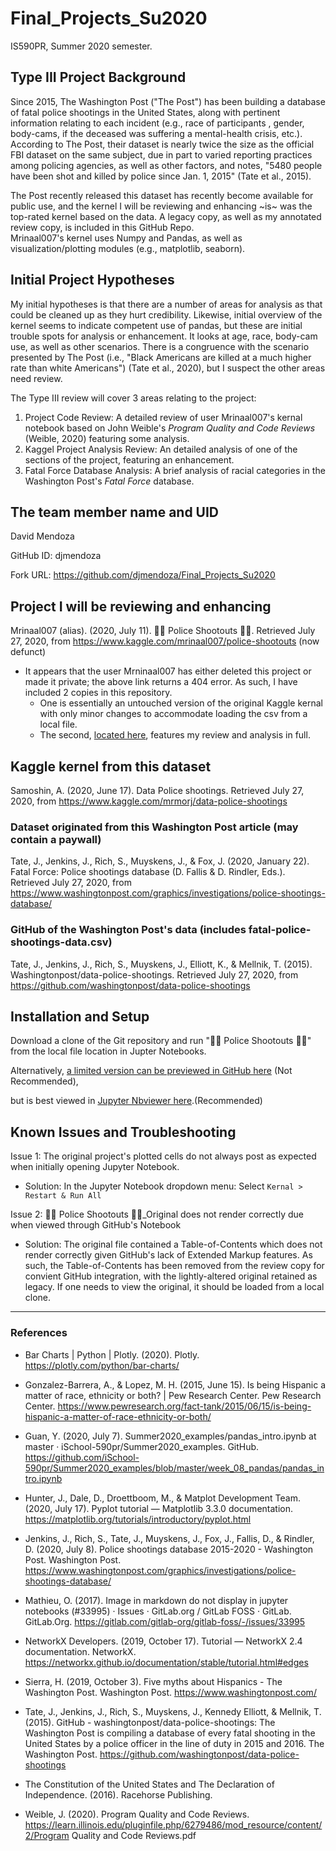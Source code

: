 # Final_Projects_Su2020

IS590PR, Summer 2020 semester.

## Type III Project Background

Since 2015, The Washington Post ("The Post") has been building a database of fatal police shootings in the United States,
along with pertinent information relating to each incident (e.g., race of participants , gender, body-cams,
if the deceased was suffering a mental-health crisis, etc.).
According to The Post, their dataset is nearly twice the size as the official FBI dataset on the same subject, due in part to varied reporting
practices among policing agencies, as well as other factors, and notes, "5480 people have been shot and killed by police since Jan. 1, 2015" (Tate et al., 2015).

The Post recently released this dataset has recently become available for public use, and the kernel I will be reviewing and enhancing ~is~ was the top-rated kernel based
on the data. A legacy copy, as well as my annotated review copy, is included in this GitHub Repo.  
Mrinaal007's kernel uses Numpy and Pandas, as well as visualization/plotting modules (e.g., matplotlib, seaborn).

## Initial Project Hypotheses

My initial hypotheses is that there are a number of areas for analysis as that could be cleaned up as they hurt credibility.
Likewise, initial overview of the kernel seems to indicate competent use of pandas, but these are initial trouble spots for analysis or enhancement.
It looks at age, race, body-cam use, as well as other scenarios. There is a congruence with the scenario presented by The Post
(i.e., "Black Americans are killed at a much higher rate than white Americans") (Tate et al., 2020), but I suspect the other areas need review.

The Type III review will cover 3 areas relating to the project:

1. Project Code Review: A detailed review of user Mrinaal007's kernal notebook based on John Weible's *Program Quality and Code Reviews* (Weible, 2020) featuring some analysis.
2. Kaggel Project Analysis Review: An detailed analysis of one of the sections of the project, featuring an enhancement.
3. Fatal Force Database Analysis: A brief analysis of racial categories in the Washington Post's *Fatal Force* database. 

## The team member name and UID

David Mendoza

GitHub ID: djmendoza

Fork URL: https://github.com/djmendoza/Final_Projects_Su2020

## Project I will be reviewing and enhancing

Mrinaal007 (alias). (2020, July 11). 👮🔫 Police Shootouts 👮🔫. Retrieved July 27, 2020, from https://www.kaggle.com/mrinaal007/police-shootouts (now defunct)

- It appears that the user Mrninaal007 has either deleted this project or made it private; the above link returns a 404 error. As such, I have included 2 copies in this repository.
  - One is essentially an untouched version of the original Kaggle kernal with only minor changes to accommodate loading the csv from a local file.
  - The second, [located here](https://github.com/djmendoza/Final_Projects_Su2020/blob/master/Final_project/%F0%9F%91%AE%F0%9F%94%AB%20Police%20Shootouts%20%20%F0%9F%91%AE%F0%9F%94%AB.ipynb), features my review and analysis in full. 

## Kaggle kernel from this dataset

Samoshin, A. (2020, June 17). Data Police shootings. Retrieved July 27, 2020, from https://www.kaggle.com/mrmorj/data-police-shootings

### Dataset originated from this Washington Post article (may contain a paywall)

Tate, J., Jenkins, J., Rich, S., Muyskens, J., & Fox, J. (2020, January 22). Fatal Force: Police shootings database (D. Fallis & D. Rindler, Eds.). Retrieved July 27, 2020, from https://www.washingtonpost.com/graphics/investigations/police-shootings-database/

### GitHub of the Washington Post's data (includes fatal-police-shootings-data.csv)

Tate, J., Jenkins, J., Rich, S., Muyskens, J., Elliott, K., & Mellnik, T. (2015). Washingtonpost/data-police-shootings. Retrieved July 27, 2020, from https://github.com/washingtonpost/data-police-shootings

## Installation and Setup

Download a clone of the Git repository and run "👮🔫 Police Shootouts 👮🔫" from the local file location in Jupter Notebooks.

Alternatively, [a limited version can be previewed in GitHub here](https://github.com/djmendoza/Final_Projects_Su2020/blob/master/Final_project/%F0%9F%91%AE%F0%9F%94%AB%20Police%20Shootouts%20%20%F0%9F%91%AE%F0%9F%94%AB.ipynb) (Not Recommended), 

but is best viewed in [Jupyter Nbviewer here](https://nbviewer.jupyter.org/github/djmendoza/Final_Projects_Su2020/blob/e9d02f4ee75361c3e2e0f9a44c5efb53213ec246/Final_project/%F0%9F%91%AE%F0%9F%94%AB%20Police%20Shootouts%20%20%F0%9F%91%AE%F0%9F%94%AB.ipynb).(Recommended)

## Known Issues and Troubleshooting

Issue 1: The original project's plotted cells do not always post as expected when initially opening Jupyter Notebook.
- Solution: In the Jupyter Notebook dropdown menu: Select `Kernal > Restart & Run All`

Issue 2: 👮🔫 Police Shootouts 👮🔫_Original does not render correctly due when viewed through GitHub's Notebook 
- Solution: The original file contained a Table-of-Contents which does not render correctly given GitHub's lack of Extended Markup features. As such, the Table-of-Contents has been removed from the review copy for convient GitHub integration, with the lightly-altered original retained as legacy. If one needs to view the original, it should be loaded from a local clone. 

---

### References

- Bar Charts | Python | Plotly. (2020). Plotly. https://plotly.com/python/bar-charts/

- Gonzalez-Barrera, A., & Lopez, M. H. (2015, June 15). Is being Hispanic a matter of race, ethnicity or both? | Pew Research Center. Pew Research Center. https://www.pewresearch.org/fact-tank/2015/06/15/is-being-hispanic-a-matter-of-race-ethnicity-or-both/

- Guan, Y. (2020, July 7). Summer2020_examples/pandas_intro.ipynb at master · iSchool-590pr/Summer2020_examples. GitHub. https://github.com/iSchool-590pr/Summer2020_examples/blob/master/week_08_pandas/pandas_intro.ipynb

- Hunter, J., Dale, D., Droettboom, M., & Matplot Development Team. (2020, July 17). Pyplot tutorial — Matplotlib 3.3.0 documentation. https://matplotlib.org/tutorials/introductory/pyplot.html

- Jenkins, J., Rich, S., Tate, J., Muyskens, J., Fox, J., Fallis, D., & Rindler, D. (2020, July 8). Police shootings database 2015-2020 - Washington Post. Washington Post. https://www.washingtonpost.com/graphics/investigations/police-shootings-database/

- Mathieu, O. (2017). Image in markdown do not display in jupyter notebooks (#33995) · Issues · GitLab.org / GitLab FOSS · GitLab. GitLab.Org. https://gitlab.com/gitlab-org/gitlab-foss/-/issues/33995

- NetworkX Developers. (2019, October 17). Tutorial — NetworkX 2.4 documentation. NetworkX. https://networkx.github.io/documentation/stable/tutorial.html#edges

- Sierra, H. (2019, October 3). Five myths about Hispanics - The Washington Post. Washington Post. https://www.washingtonpost.com/

- Tate, J., Jenkins, J., Rich, S., Muyskens, J., Kennedy Elliott, & Mellnik, T. (2015). GitHub - washingtonpost/data-police-shootings: The Washington Post is compiling a database of every fatal shooting in the United States by a police officer in the line of duty in 2015 and 2016. The Washington Post. https://github.com/washingtonpost/data-police-shootings

- The Constitution of the United States and The Declaration of Independence. (2016). Racehorse Publishing.

- Weible, J. (2020). Program Quality and Code Reviews. https://learn.illinois.edu/pluginfile.php/6279486/mod_resource/content/2/Program Quality and Code Reviews.pdf





